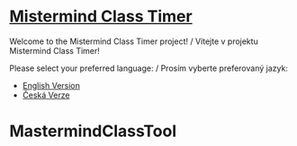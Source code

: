 # **[Mistermind Class Timer](https://barborakindl.github.io/Mastermind-meeting/)**

Welcome to the Mistermind Class Timer project! / Vítejte v projektu Mistermind Class Timer!

Please select your preferred language: / Prosím vyberte preferovaný jazyk:

- [English Version](README_en.md)
- [Česká Verze](README_cs.md)
# MastermindClassTool
